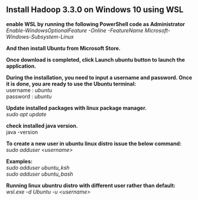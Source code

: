 ## Install Hadoop 3.3.0 on Windows 10 using WSL

**enable WSL by running the following PowerShell code as Administrator**  
*Enable-WindowsOptionalFeature -Online -FeatureName Microsoft-Windows-Subsystem-Linux*  

**And then install Ubuntu from Microsoft Store.**

**Once download is completed, click Launch ubuntu button to launch the application.**  

**During the installation, you need to input a username and password. Once it is done, you are ready to use the Ubuntu terminal:**  
username : *ubuntu*  
password : *ubuntu*  

  
  
**Update installed packages with linux package manager.**  
*sudo apt update*  

**check installed java version.**  
java -version  


**To create a new user in ubuntu linux distro issue the below command:**  
*sudo adduser \<username\>*  

**Examples:**  
*sudo adduser ubuntu_ksh*  
*sudo adduser ubuntu_bash*  

**Running linux ubuntru distro with different user rather than default:**  
*wsl.exe -d Ubuntu -u \<username\>*  
